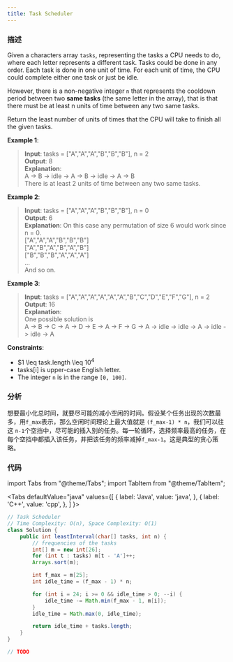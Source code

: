 ```yaml
---
title: Task Scheduler
---
```


### 描述

Given a characters array `tasks`, representing the tasks a CPU needs to do, where each letter represents a different task. Tasks could be done in any order. Each task is done in one unit of time. For each unit of time, the CPU could complete either one task or just be idle.

However, there is a non-negative integer `n` that represents the cooldown period between two **same tasks** (the same letter in the array), that is that there must be at least n units of time between any two same tasks.

Return the least number of units of times that the CPU will take to finish all the given tasks.

**Example 1**:

> **Input**: tasks = ["A","A","A","B","B","B"], n = 2  
> **Output**: 8  
> **Explanation**:  
> A -> B -> idle -> A -> B -> idle -> A -> B  
> There is at least 2 units of time between any two same tasks.

**Example 2**:

> **Input**: tasks = ["A","A","A","B","B","B"], n = 0  
> **Output**: 6  
> **Explanation**: On this case any permutation of size 6 would work since n = 0.  
> ["A","A","A","B","B","B"]  
> ["A","B","A","B","A","B"]  
> ["B","B","B","A","A","A"]  
> ...  
> And so on.

**Example 3**:

> **Input**: tasks = ["A","A","A","A","A","A","B","C","D","E","F","G"], n = 2  
> **Output**: 16  
> **Explanation**:  
> One possible solution is  
> A -> B -> C -> A -> D -> E -> A -> F -> G -> A -> idle -> idle -> A -> idle -> idle -> A

**Constraints**:

- $1 \leq task.length \leq $10^4$
- tasks[i] is upper-case English letter.
- The integer `n` is in the range `[0, 100]`.

### 分析

想要最小化总时间，就要尽可能的减小空闲的时间。假设某个任务出现的次数最多，用`f_max`表示，那么空闲时间理论上最大值就是 `(f_max-1) * n`，我们可以往这 `n-1`个空挡中，尽可能的插入别的任务。每一轮循环，选择频率最高的任务，在每个空挡中都插入该任务，并把该任务的频率减掉`f_max-1`。这是典型的贪心策略。

### 代码

import Tabs from "@theme/Tabs";
import TabItem from "@theme/TabItem";

<Tabs
defaultValue="java"
values={[
{ label: 'Java', value: 'java', },
{ label: 'C++', value: 'cpp', },
]
}>
<TabItem value="java">

```java
// Task Scheduler
// Time Complexity: O(n), Space Complexity: O(1)
class Solution {
    public int leastInterval(char[] tasks, int n) {
        // frequencies of the tasks
        int[] m = new int[26];
        for (int t : tasks) m[t - 'A']++;
        Arrays.sort(m);

        int f_max = m[25];
        int idle_time = (f_max - 1) * n;

        for (int i = 24; i >= 0 && idle_time > 0; --i) {
            idle_time -= Math.min(f_max - 1, m[i]);
        }
        idle_time = Math.max(0, idle_time);

        return idle_time + tasks.length;
    }
}
```

</TabItem>
<TabItem value="cpp">

```cpp
// TODO
```

</TabItem>
</Tabs>
